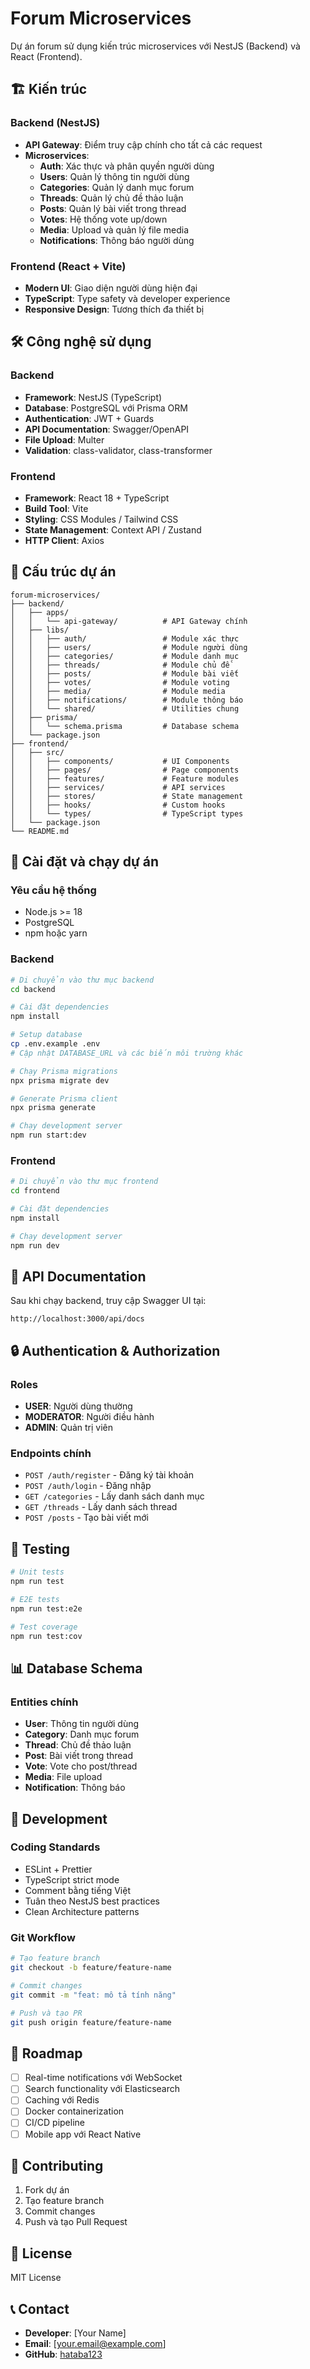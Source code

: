 # Forum Microservices

Dự án forum sử dụng kiến trúc microservices với NestJS (Backend) và React (Frontend).

## 🏗️ Kiến trúc

### Backend (NestJS)

- **API Gateway**: Điểm truy cập chính cho tất cả các request
- **Microservices**:
  - **Auth**: Xác thực và phân quyền người dùng
  - **Users**: Quản lý thông tin người dùng
  - **Categories**: Quản lý danh mục forum
  - **Threads**: Quản lý chủ đề thảo luận
  - **Posts**: Quản lý bài viết trong thread
  - **Votes**: Hệ thống vote up/down
  - **Media**: Upload và quản lý file media
  - **Notifications**: Thông báo người dùng

### Frontend (React + Vite)

- **Modern UI**: Giao diện người dùng hiện đại
- **TypeScript**: Type safety và developer experience
- **Responsive Design**: Tương thích đa thiết bị

## 🛠️ Công nghệ sử dụng

### Backend

- **Framework**: NestJS (TypeScript)
- **Database**: PostgreSQL với Prisma ORM
- **Authentication**: JWT + Guards
- **API Documentation**: Swagger/OpenAPI
- **File Upload**: Multer
- **Validation**: class-validator, class-transformer

### Frontend

- **Framework**: React 18 + TypeScript
- **Build Tool**: Vite
- **Styling**: CSS Modules / Tailwind CSS
- **State Management**: Context API / Zustand
- **HTTP Client**: Axios

## 📁 Cấu trúc dự án

```
forum-microservices/
├── backend/
│   ├── apps/
│   │   └── api-gateway/          # API Gateway chính
│   ├── libs/
│   │   ├── auth/                 # Module xác thực
│   │   ├── users/                # Module người dùng
│   │   ├── categories/           # Module danh mục
│   │   ├── threads/              # Module chủ đề
│   │   ├── posts/                # Module bài viết
│   │   ├── votes/                # Module voting
│   │   ├── media/                # Module media
│   │   ├── notifications/        # Module thông báo
│   │   └── shared/               # Utilities chung
│   ├── prisma/
│   │   └── schema.prisma         # Database schema
│   └── package.json
├── frontend/
│   ├── src/
│   │   ├── components/           # UI Components
│   │   ├── pages/                # Page components
│   │   ├── features/             # Feature modules
│   │   ├── services/             # API services
│   │   ├── stores/               # State management
│   │   ├── hooks/                # Custom hooks
│   │   └── types/                # TypeScript types
│   └── package.json
└── README.md
```

## 🚀 Cài đặt và chạy dự án

### Yêu cầu hệ thống

- Node.js >= 18
- PostgreSQL
- npm hoặc yarn

### Backend

```bash
# Di chuyển vào thư mục backend
cd backend

# Cài đặt dependencies
npm install

# Setup database
cp .env.example .env
# Cập nhật DATABASE_URL và các biến môi trường khác

# Chạy Prisma migrations
npx prisma migrate dev

# Generate Prisma client
npx prisma generate

# Chạy development server
npm run start:dev
```

### Frontend

```bash
# Di chuyển vào thư mục frontend
cd frontend

# Cài đặt dependencies
npm install

# Chạy development server
npm run dev
```

## 📝 API Documentation

Sau khi chạy backend, truy cập Swagger UI tại:

```
http://localhost:3000/api/docs
```

## 🔒 Authentication & Authorization

### Roles

- **USER**: Người dùng thường
- **MODERATOR**: Người điều hành
- **ADMIN**: Quản trị viên

### Endpoints chính

- `POST /auth/register` - Đăng ký tài khoản
- `POST /auth/login` - Đăng nhập
- `GET /categories` - Lấy danh sách danh mục
- `GET /threads` - Lấy danh sách thread
- `POST /posts` - Tạo bài viết mới

## 🧪 Testing

```bash
# Unit tests
npm run test

# E2E tests
npm run test:e2e

# Test coverage
npm run test:cov
```

## 📊 Database Schema

### Entities chính

- **User**: Thông tin người dùng
- **Category**: Danh mục forum
- **Thread**: Chủ đề thảo luận
- **Post**: Bài viết trong thread
- **Vote**: Vote cho post/thread
- **Media**: File upload
- **Notification**: Thông báo

## 🔧 Development

### Coding Standards

- ESLint + Prettier
- TypeScript strict mode
- Comment bằng tiếng Việt
- Tuân theo NestJS best practices
- Clean Architecture patterns

### Git Workflow

```bash
# Tạo feature branch
git checkout -b feature/feature-name

# Commit changes
git commit -m "feat: mô tả tính năng"

# Push và tạo PR
git push origin feature/feature-name
```

## 🚧 Roadmap

- [ ] Real-time notifications với WebSocket
- [ ] Search functionality với Elasticsearch
- [ ] Caching với Redis
- [ ] Docker containerization
- [ ] CI/CD pipeline
- [ ] Mobile app với React Native

## 👥 Contributing

1. Fork dự án
2. Tạo feature branch
3. Commit changes
4. Push và tạo Pull Request

## 📄 License

MIT License

## 📞 Contact

- **Developer**: [Your Name]
- **Email**: [your.email@example.com]
- **GitHub**: [hataba123](https://github.com/hataba123)
